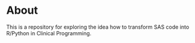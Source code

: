 # About
This is a repository for exploring the idea how to transform SAS code into R/Python in Clinical Programming. 
